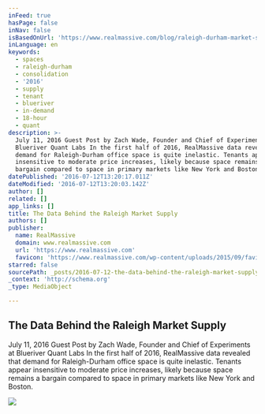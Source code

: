 ```yaml
---
inFeed: true
hasPage: false
inNav: false
isBasedOnUrl: 'https://www.realmassive.com/blog/raleigh-durham-market-supply/'
inLanguage: en
keywords:
  - spaces
  - raleigh-durham
  - consolidation
  - '2016'
  - supply
  - tenant
  - blueriver
  - in-demand
  - 18-hour
  - quant
description: >-
  July 11, 2016 Guest Post by Zach Wade, Founder and Chief of Experiments at
  Blueriver Quant Labs In the first half of 2016, RealMassive data revealed that
  demand for Raleigh-Durham office space is quite inelastic. Tenants appear
  insensitive to moderate price increases, likely because space remains a
  bargain compared to space in primary markets like New York and Boston.
datePublished: '2016-07-12T13:20:17.011Z'
dateModified: '2016-07-12T13:20:03.142Z'
author: []
related: []
app_links: []
title: The Data Behind the Raleigh Market Supply
authors: []
publisher:
  name: RealMassive
  domain: www.realmassive.com
  url: 'https://www.realmassive.com'
  favicon: 'https://www.realmassive.com/wp-content/uploads/2015/09/favicon.png'
starred: false
sourcePath: _posts/2016-07-12-the-data-behind-the-raleigh-market-supply.md
_context: 'http://schema.org'
_type: MediaObject

---
```

<article style=""><h1>The Data Behind the Raleigh Market Supply</h1><p>July 11, 2016 Guest Post by Zach Wade, Founder and Chief of Experiments at Blueriver Quant Labs In the first half of 2016, RealMassive data revealed that demand for Raleigh-Durham office space is quite inelastic. Tenants appear insensitive to moderate price increases, likely because space remains a bargain compared to space in primary markets like New York and Boston.</p><img src="https://storage.googleapis.com/rm-wp-production//2016/07/Raleigh-Data-Chart.png" /></article>